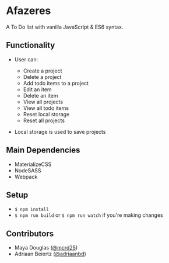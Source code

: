 # Afazeres
A To Do list with vanilla JavaScript & ES6 syntax.

## Functionality
* User can:
  * Create a project
  * Delete a project
  * Add todo items to a project
  * Edit an item
  * Delete an item
  * View all projects
  * View all todo items
  * Reset local storage
  * Reset all projects
  
* Local storage is used to save projects


## Main Dependencies
* MaterializeCSS
* NodeSASS
* Webpack

## Setup
* `$ npm install`
* `$ npm run build` or `$ npm run watch` if you're making changes

## Contributors
* Maya Douglas ([@mcrd25](https://github.com/mcrd25))
* Adriaan Beiertz ([@adriaanbd](https://github.com/adriaanbd))

